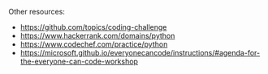 Other resources:
- https://github.com/topics/coding-challenge
- https://www.hackerrank.com/domains/python
- https://www.codechef.com/practice/python
- https://microsoft.github.io/everyonecancode/instructions/#agenda-for-the-everyone-can-code-workshop